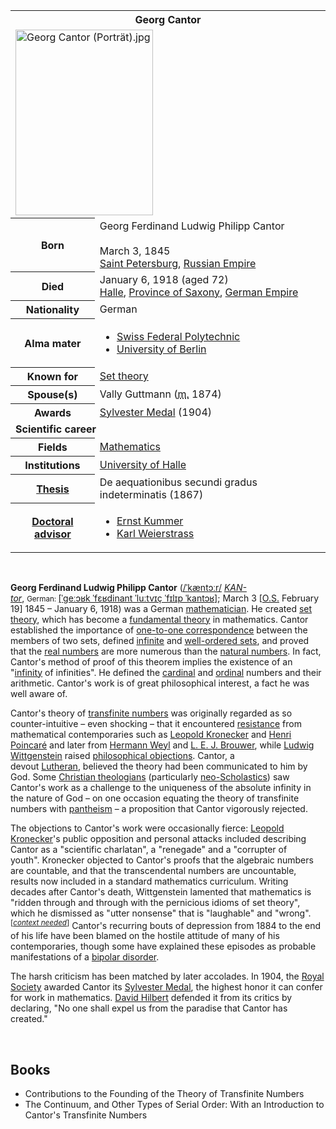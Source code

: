 
<table class="infobox biography vcard">
<tbody>
<tr>
<th colspan="2">
<div class="fn">Georg Cantor</div>
</th>
</tr>
<tr>
<td colspan="2"><a class="image" href="220px-Georg_Cantor_(Porträt).jpg"><img src="220px-Georg_Cantor_(Porträt).jpg" srcset="220px-Georg_Cantor_(Porträt).jpg" alt="Georg Cantor (Portr&auml;t).jpg" width="220" height="297" data-file-width="1184" data-file-height="1600" /></a></td>
</tr>
<tr>
<th scope="row">Born</th>
<td>
<div class="nickname">Georg Ferdinand Ludwig Philipp Cantor</div>
<br />March 3, 1845<br />
<div class="birthplace"><a title="Saint Petersburg" href="https://en.wikipedia.org/wiki/Saint_Petersburg">Saint Petersburg</a>,&nbsp;<a title="Russian Empire" href="https://en.wikipedia.org/wiki/Russian_Empire">Russian Empire</a></div>
</td>
</tr>
<tr>
<th scope="row">Died</th>
<td>January 6, 1918&nbsp;(aged&nbsp;72)<br />
<div class="deathplace"><a title="Halle (Saale)" href="https://en.wikipedia.org/wiki/Halle_(Saale)">Halle</a>,&nbsp;<a title="Province of Saxony" href="https://en.wikipedia.org/wiki/Province_of_Saxony">Province of Saxony</a>,&nbsp;<a title="German Empire" href="https://en.wikipedia.org/wiki/German_Empire">German Empire</a></div>
</td>
</tr>
<tr>
<th scope="row">Nationality</th>
<td class="category">German</td>
</tr>
<tr>
<th scope="row">Alma&nbsp;mater</th>
<td>
<div class="plainlist">
<ul>
<li><a title="ETH Zurich" href="https://en.wikipedia.org/wiki/ETH_Zurich">Swiss Federal Polytechnic</a></li>
<li><a title="Humboldt University of Berlin" href="https://en.wikipedia.org/wiki/Humboldt_University_of_Berlin">University of Berlin</a></li>
</ul>
</div>
</td>
</tr>
<tr>
<th scope="row">Known&nbsp;for</th>
<td><a title="Set theory" href="https://en.wikipedia.org/wiki/Set_theory">Set theory</a></td>
</tr>
<tr>
<th scope="row"><span class="nowrap">Spouse(s)</span></th>
<td>
<div>Vally Guttmann (<abbr title="married">m.</abbr>&nbsp;1874)</div>
</td>
</tr>
<tr>
<th scope="row">Awards</th>
<td><a title="Sylvester Medal" href="https://en.wikipedia.org/wiki/Sylvester_Medal">Sylvester Medal</a>&nbsp;(1904)</td>
</tr>
<tr>
<td colspan="2"><strong>Scientific career</strong></td>
</tr>
<tr>
<th scope="row">Fields</th>
<td class="category"><a title="Mathematics" href="https://en.wikipedia.org/wiki/Mathematics">Mathematics</a></td>
</tr>
<tr>
<th scope="row">Institutions</th>
<td><a class="mw-redirect" title="University of Halle" href="https://en.wikipedia.org/wiki/University_of_Halle">University of Halle</a></td>
</tr>
<tr>
<th scope="row"><a title="Thesis" href="https://en.wikipedia.org/wiki/Thesis">Thesis</a></th>
<td>De aequationibus secundi gradus indeterminatis&nbsp;(1867)</td>
</tr>
<tr>
<th scope="row"><a title="" href="https://en.wikipedia.org/wiki/Doctoral_advisor">Doctoral advisor</a></th>
<td>
<div class="plainlist">
<ul>
<li><a title="Ernst Kummer" href="https://en.wikipedia.org/wiki/Ernst_Kummer">Ernst Kummer</a></li>
<li><a title="Karl Weierstrass" href="https://en.wikipedia.org/wiki/Karl_Weierstrass">Karl Weierstrass</a></li>
</ul>
</div>
</td>
</tr>
</tbody>
</table>
</br>

<p><strong>Georg Ferdinand Ludwig Philipp Cantor</strong>&nbsp;(<span class="rt-commentedText nowrap"><span class="IPA nopopups noexcerpt"><a title="Help:IPA/English" href="https://en.wikipedia.org/wiki/Help:IPA/English">/<span title="/ˈ/: primary stress follows">ˈ</span><span title="'k' in 'kind'">k</span><span title="/&aelig;/: 'a' in 'bad'">&aelig;</span><span title="'n' in 'nigh'">n</span><span title="'t' in 'tie'">t</span><span title="/ɔːr/: 'ar' in 'war'">ɔːr</span>/</a></span></span>&nbsp;<a title="Help:Pronunciation respelling key" href="https://en.wikipedia.org/wiki/Help:Pronunciation_respelling_key"><em title="English pronunciation respelling">KAN-tor</em></a>,&nbsp;<small>German:&nbsp;</small><span class="IPA" title="Representation in the International Phonetic Alphabet (IPA)"><a title="Help:IPA/Standard German" href="https://en.wikipedia.org/wiki/Help:IPA/Standard_German">[ˈɡeːɔʁk ˈfɛʁdinant ˈluːtvɪ&ccedil; ˈfɪlɪp ˈkantɔʁ]</a></span>; March 3&nbsp;[<a title="Old Style and New Style dates" href="https://en.wikipedia.org/wiki/Old_Style_and_New_Style_dates">O.S.</a>&nbsp;February 19]&nbsp;1845&nbsp;&ndash; January 6, 1918<sup id="cite_ref-1" class="reference"></sup>) was a German&nbsp;<a title="Mathematician" href="https://en.wikipedia.org/wiki/Mathematician">mathematician</a>. He created&nbsp;<a title="Set theory" href="https://en.wikipedia.org/wiki/Set_theory">set theory</a>, which has become a&nbsp;<a title="Foundations of mathematics" href="https://en.wikipedia.org/wiki/Foundations_of_mathematics">fundamental theory</a>&nbsp;in mathematics. Cantor established the importance of&nbsp;<a class="mw-redirect" title="One-to-one correspondence" href="https://en.wikipedia.org/wiki/One-to-one_correspondence">one-to-one correspondence</a>&nbsp;between the members of two sets, defined&nbsp;<a title="Infinite set" href="https://en.wikipedia.org/wiki/Infinite_set">infinite</a>&nbsp;and&nbsp;<a title="Well-order" href="https://en.wikipedia.org/wiki/Well-order">well-ordered sets</a>, and proved that the&nbsp;<a title="Real number" href="https://en.wikipedia.org/wiki/Real_number">real numbers</a>&nbsp;are more numerous than the&nbsp;<a title="Natural number" href="https://en.wikipedia.org/wiki/Natural_number">natural numbers</a>. In fact, Cantor's method of proof of this theorem implies the existence of an "<a title="Infinity" href="https://en.wikipedia.org/wiki/Infinity">infinity</a>&nbsp;of infinities". He defined the&nbsp;<a title="Cardinal number" href="https://en.wikipedia.org/wiki/Cardinal_number">cardinal</a>&nbsp;and&nbsp;<a title="Ordinal number" href="https://en.wikipedia.org/wiki/Ordinal_number">ordinal</a>&nbsp;numbers and their arithmetic. Cantor's work is of great philosophical interest, a fact he was well aware of.<sup id="cite_ref-2" class="reference"></sup></p>
<p>Cantor's theory of&nbsp;<a title="Transfinite number" href="https://en.wikipedia.org/wiki/Transfinite_number">transfinite numbers</a>&nbsp;was originally regarded as so counter-intuitive&nbsp;&ndash; even shocking&nbsp;&ndash; that it encountered&nbsp;<a title="Controversy over Cantor's theory" href="https://en.wikipedia.org/wiki/Controversy_over_Cantor%27s_theory">resistance</a>&nbsp;from mathematical contemporaries such as&nbsp;<a title="Leopold Kronecker" href="https://en.wikipedia.org/wiki/Leopold_Kronecker">Leopold Kronecker</a>&nbsp;and&nbsp;<a title="Henri Poincar&eacute;" href="https://en.wikipedia.org/wiki/Henri_Poincar%C3%A9">Henri Poincar&eacute;</a><sup id="cite_ref-3" class="reference"></sup>&nbsp;and later from&nbsp;<a title="Hermann Weyl" href="https://en.wikipedia.org/wiki/Hermann_Weyl">Hermann Weyl</a>&nbsp;and&nbsp;<a title="L. E. J. Brouwer" href="https://en.wikipedia.org/wiki/L._E._J._Brouwer">L.&nbsp;E.&nbsp;J. Brouwer</a>, while&nbsp;<a title="Ludwig Wittgenstein" href="https://en.wikipedia.org/wiki/Ludwig_Wittgenstein">Ludwig Wittgenstein</a>&nbsp;raised&nbsp;<a class="mw-redirect" title="Philosophical objections to Cantor's theory" href="https://en.wikipedia.org/wiki/Philosophical_objections_to_Cantor%27s_theory">philosophical objections</a>. Cantor, a devout&nbsp;<a title="Lutheranism" href="https://en.wikipedia.org/wiki/Lutheranism">Lutheran</a>,<sup id="cite_ref-4" class="reference"></sup>&nbsp;believed the theory had been communicated to him by God.<sup id="cite_ref-xdpfir_5-0" class="reference"></sup>&nbsp;Some&nbsp;<a title="Christian theology" href="https://en.wikipedia.org/wiki/Christian_theology">Christian theologians</a>&nbsp;(particularly&nbsp;<a class="mw-redirect" title="Neo-Scholasticism" href="https://en.wikipedia.org/wiki/Neo-Scholasticism">neo-Scholastics</a>) saw Cantor's work as a challenge to the uniqueness of the absolute infinity in the nature of God<sup id="cite_ref-nuozkv_6-0" class="reference"></sup>&nbsp;&ndash; on one occasion equating the theory of transfinite numbers with&nbsp;<a title="Pantheism" href="https://en.wikipedia.org/wiki/Pantheism">pantheism</a><sup id="cite_ref-daub77102_7-0" class="reference"></sup>&nbsp;&ndash; a proposition that Cantor vigorously rejected.</p>
<p>The objections to Cantor's work were occasionally fierce:&nbsp;<a title="Leopold Kronecker" href="https://en.wikipedia.org/wiki/Leopold_Kronecker">Leopold Kronecker</a>'s public opposition and personal attacks included describing Cantor as a "scientific charlatan", a "renegade" and a "corrupter of youth".<sup id="cite_ref-8" class="reference"></sup>&nbsp;Kronecker objected to Cantor's proofs that the algebraic numbers are countable, and that the transcendental numbers are uncountable, results now included in a standard mathematics curriculum. Writing decades after Cantor's death, Wittgenstein lamented that mathematics is "ridden through and through with the pernicious idioms of set theory", which he dismissed as "utter nonsense" that is "laughable" and "wrong".<sup id="cite_ref-FOOTNOTERodych2007_9-0" class="reference"></sup><sup class="noprint Inline-Template">[<em><a title="Wikipedia:Manual of Style" href="https://en.wikipedia.org/wiki/Wikipedia:Manual_of_Style"><span title="You can help --">context needed</span></a></em>]</sup>&nbsp;Cantor's recurring bouts of depression from 1884 to the end of his life have been blamed on the hostile attitude of many of his contemporaries,<sup id="cite_ref-daub280_10-0" class="reference"></sup>&nbsp;though some have explained these episodes as probable manifestations of a&nbsp;<a title="Bipolar disorder" href="https://en.wikipedia.org/wiki/Bipolar_disorder">bipolar disorder</a>.<sup id="cite_ref-bipolar_11-0" class="reference"></sup></p>
<p>The harsh criticism has been matched by later accolades. In 1904, the&nbsp;<a title="Royal Society" href="https://en.wikipedia.org/wiki/Royal_Society">Royal Society</a>&nbsp;awarded Cantor its&nbsp;<a title="Sylvester Medal" href="https://en.wikipedia.org/wiki/Sylvester_Medal">Sylvester Medal</a>, the highest honor it can confer for work in mathematics.<sup id="cite_ref-daub248_12-0" class="reference"></sup>&nbsp;<a title="David Hilbert" href="https://en.wikipedia.org/wiki/David_Hilbert">David Hilbert</a>&nbsp;defended it from its critics by declaring, "No one shall expel us from the paradise that Cantor has created."</p>
</br>
<h2> Books </h2>
<ul>
  
 <li><a target="_blank" href="https://github.com/manjunath5496/Georg-Cantor-Books/blob/master/gcb(1).pdf" style="text-decoration:none;">Contributions to the Founding of the Theory of Transfinite Numbers</a></li>
  
<li><a target="_blank" href="https://github.com/manjunath5496/Georg-Cantor-Books/blob/master/gcb(2).pdf" style="text-decoration:none;">The Continuum, and Other Types of Serial Order: With an Introduction to Cantor's Transfinite Numbers </a></li>
</ul>

